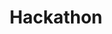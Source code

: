 ---
title: Hackathon
description: The hackathon I attended and won
image:

# Badge style
style:
    background: "#2596be"
    color: "#fff"
---